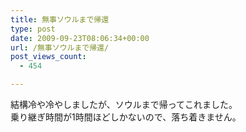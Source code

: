 ```yaml
---
title: 無事ソウルまで帰還
type: post
date: 2009-09-23T08:06:34+00:00
url: /無事ソウルまで帰還/
post_views_count:
  - 454

---
```

結構冷や冷やしましたが、ソウルまで帰ってこれました。  
乗り継ぎ時間が1時間ほどしかないので、落ち着きません。